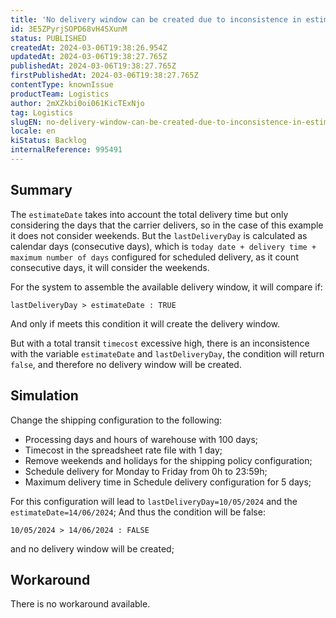```yaml
---
title: 'No delivery window can be created due to inconsistence in estimateDate and lastDeliveryDay for high timecost'
id: 3E5ZPyrjSOPD68vH4SXunM
status: PUBLISHED
createdAt: 2024-03-06T19:38:26.954Z
updatedAt: 2024-03-06T19:38:27.765Z
publishedAt: 2024-03-06T19:38:27.765Z
firstPublishedAt: 2024-03-06T19:38:27.765Z
contentType: knownIssue
productTeam: Logistics
author: 2mXZkbi0oi061KicTExNjo
tag: Logistics
slugEN: no-delivery-window-can-be-created-due-to-inconsistence-in-estimatedate-and-lastdeliveryday-for-high-timecost
locale: en
kiStatus: Backlog
internalReference: 995491
---
```


## Summary



The `estimateDate` takes into account the total delivery time but only considering the days that the carrier delivers, so in the case of this example it does not consider weekends.
But the `lastDeliveryDay` is calculated as calendar days (consecutive days), which is `today date + delivery time + maximum number of days` configured for scheduled delivery, as it count consecutive days, it will consider the weekends.

For the system to assemble the available delivery window, it will compare if:

    lastDeliveryDay > estimateDate : TRUE


And only if meets this condition it will create the delivery window.

But with a total transit `timecost` excessive high, there is an inconsistence with the variable `estimateDate` and `lastDeliveryDay`, the condition will return `false`, and therefore no delivery window will be created.



##

## Simulation



Change the shipping configuration to the following:

- Processing days and hours of warehouse with 100 days;
- Timecost in the spreadsheet rate file with 1 day;
- Remove weekends and holidays for the shipping policy configuration;
- Schedule delivery for Monday to Friday from 0h to 23:59h;
- Maximum delivery time in Schedule delivery configuration for 5 days;

For this configuration will lead to `lastDeliveryDay=10/05/2024` and the `estimateDate=14/06/2024`;
And thus the condition will be false:

    10/05/2024 > 14/06/2024 : FALSE


and no delivery window will be created;



##

## Workaround


There is no workaround available.





